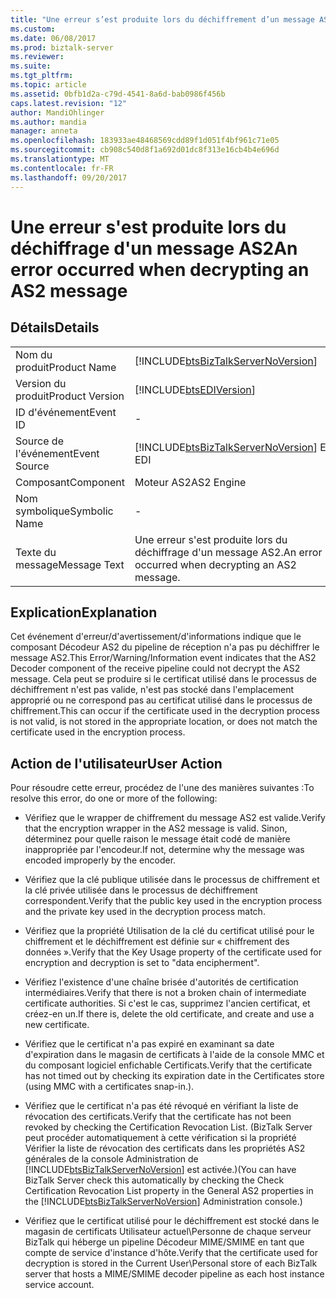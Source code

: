 ```yaml
---
title: "Une erreur s’est produite lors du déchiffrement d’un message AS2 | Documents Microsoft"
ms.custom: 
ms.date: 06/08/2017
ms.prod: biztalk-server
ms.reviewer: 
ms.suite: 
ms.tgt_pltfrm: 
ms.topic: article
ms.assetid: 0bfb1d2a-c79d-4541-8a6d-bab0986f456b
caps.latest.revision: "12"
author: MandiOhlinger
ms.author: mandia
manager: anneta
ms.openlocfilehash: 183933ae48468569cdd89f1d051f4bf961c71e05
ms.sourcegitcommit: cb908c540d8f1a692d01dc8f313e16cb4b4e696d
ms.translationtype: MT
ms.contentlocale: fr-FR
ms.lasthandoff: 09/20/2017
---
```

# <a name="an-error-occurred-when-decrypting-an-as2-message"></a><span data-ttu-id="499b4-102">Une erreur s'est produite lors du déchiffrage d'un message AS2</span><span class="sxs-lookup"><span data-stu-id="499b4-102">An error occurred when decrypting an AS2 message</span></span>
## <a name="details"></a><span data-ttu-id="499b4-103">Détails</span><span class="sxs-lookup"><span data-stu-id="499b4-103">Details</span></span>  
  
|||  
|-|-|  
|<span data-ttu-id="499b4-104">Nom du produit</span><span class="sxs-lookup"><span data-stu-id="499b4-104">Product Name</span></span>|[!INCLUDE[btsBizTalkServerNoVersion](../includes/btsbiztalkservernoversion-md.md)]|  
|<span data-ttu-id="499b4-105">Version du produit</span><span class="sxs-lookup"><span data-stu-id="499b4-105">Product Version</span></span>|[!INCLUDE[btsEDIVersion](../includes/btsediversion-md.md)]|  
|<span data-ttu-id="499b4-106">ID d'événement</span><span class="sxs-lookup"><span data-stu-id="499b4-106">Event ID</span></span>|-|  
|<span data-ttu-id="499b4-107">Source de l'événement</span><span class="sxs-lookup"><span data-stu-id="499b4-107">Event Source</span></span>|[!INCLUDE[btsBizTalkServerNoVersion](../includes/btsbiztalkservernoversion-md.md)]<span data-ttu-id="499b4-108"> EDI</span><span class="sxs-lookup"><span data-stu-id="499b4-108"> EDI</span></span>|  
|<span data-ttu-id="499b4-109">Composant</span><span class="sxs-lookup"><span data-stu-id="499b4-109">Component</span></span>|<span data-ttu-id="499b4-110">Moteur AS2</span><span class="sxs-lookup"><span data-stu-id="499b4-110">AS2 Engine</span></span>|  
|<span data-ttu-id="499b4-111">Nom symbolique</span><span class="sxs-lookup"><span data-stu-id="499b4-111">Symbolic Name</span></span>|-|  
|<span data-ttu-id="499b4-112">Texte du message</span><span class="sxs-lookup"><span data-stu-id="499b4-112">Message Text</span></span>|<span data-ttu-id="499b4-113">Une erreur s'est produite lors du déchiffrage d'un message AS2.</span><span class="sxs-lookup"><span data-stu-id="499b4-113">An error occurred when decrypting an AS2 message.</span></span>|  
  
## <a name="explanation"></a><span data-ttu-id="499b4-114">Explication</span><span class="sxs-lookup"><span data-stu-id="499b4-114">Explanation</span></span>  
 <span data-ttu-id="499b4-115">Cet événement d'erreur/d'avertissement/d'informations indique que le composant Décodeur AS2 du pipeline de réception n'a pas pu déchiffrer le message AS2.</span><span class="sxs-lookup"><span data-stu-id="499b4-115">This Error/Warning/Information event indicates that the AS2 Decoder component of the receive pipeline could not decrypt the AS2 message.</span></span> <span data-ttu-id="499b4-116">Cela peut se produire si le certificat utilisé dans le processus de déchiffrement n'est pas valide, n'est pas stocké dans l'emplacement approprié ou ne correspond pas au certificat utilisé dans le processus de chiffrement.</span><span class="sxs-lookup"><span data-stu-id="499b4-116">This can occur if the certificate used in the decryption process is not valid, is not stored in the appropriate location, or does not match the certificate used in the encryption process.</span></span>  
  
## <a name="user-action"></a><span data-ttu-id="499b4-117">Action de l'utilisateur</span><span class="sxs-lookup"><span data-stu-id="499b4-117">User Action</span></span>  
 <span data-ttu-id="499b4-118">Pour résoudre cette erreur, procédez de l'une des manières suivantes :</span><span class="sxs-lookup"><span data-stu-id="499b4-118">To resolve this error, do one or more of the following:</span></span>  
  
-   <span data-ttu-id="499b4-119">Vérifiez que le wrapper de chiffrement du message AS2 est valide.</span><span class="sxs-lookup"><span data-stu-id="499b4-119">Verify that the encryption wrapper in the AS2 message is valid.</span></span> <span data-ttu-id="499b4-120">Sinon, déterminez pour quelle raison le message était codé de manière inappropriée par l'encodeur.</span><span class="sxs-lookup"><span data-stu-id="499b4-120">If not, determine why the message was encoded improperly by the encoder.</span></span>  
  
-   <span data-ttu-id="499b4-121">Vérifiez que la clé publique utilisée dans le processus de chiffrement et la clé privée utilisée dans le processus de déchiffrement correspondent.</span><span class="sxs-lookup"><span data-stu-id="499b4-121">Verify that the public key used in the encryption process and the private key used in the decryption process match.</span></span>  
  
-   <span data-ttu-id="499b4-122">Vérifiez que la propriété Utilisation de la clé du certificat utilisé pour le chiffrement et le déchiffrement est définie sur « chiffrement des données ».</span><span class="sxs-lookup"><span data-stu-id="499b4-122">Verify that the Key Usage property of the certificate used for encryption and decryption is set to "data encipherment".</span></span>  
  
-   <span data-ttu-id="499b4-123">Vérifiez l'existence d'une chaîne brisée d'autorités de certification intermédiaires.</span><span class="sxs-lookup"><span data-stu-id="499b4-123">Verify that there is not a broken chain of intermediate certificate authorities.</span></span> <span data-ttu-id="499b4-124">Si c'est le cas, supprimez l'ancien certificat, et créez-en un.</span><span class="sxs-lookup"><span data-stu-id="499b4-124">If there is, delete the old certificate, and create and use a new certificate.</span></span>  
  
-   <span data-ttu-id="499b4-125">Vérifiez que le certificat n'a pas expiré en examinant sa date d'expiration dans le magasin de certificats à l'aide de la console MMC et du composant logiciel enfichable Certificats.</span><span class="sxs-lookup"><span data-stu-id="499b4-125">Verify that the certificate has not timed out by checking its expiration date in the Certificates store (using MMC with a certificates snap-in.).</span></span>  
  
-   <span data-ttu-id="499b4-126">Vérifiez que le certificat n'a pas été révoqué en vérifiant la liste de révocation des certificats.</span><span class="sxs-lookup"><span data-stu-id="499b4-126">Verify that the certificate has not been revoked by checking the Certification Revocation List.</span></span> <span data-ttu-id="499b4-127">(BizTalk Server peut procéder automatiquement à cette vérification si la propriété Vérifier la liste de révocation des certificats dans les propriétés AS2 générales de la console Administration de [!INCLUDE[btsBizTalkServerNoVersion](../includes/btsbiztalkservernoversion-md.md)] est activée.)</span><span class="sxs-lookup"><span data-stu-id="499b4-127">(You can have BizTalk Server check this automatically by checking the Check Certification Revocation List property in the General AS2 properties in the [!INCLUDE[btsBizTalkServerNoVersion](../includes/btsbiztalkservernoversion-md.md)] Administration console.)</span></span>  
  
-   <span data-ttu-id="499b4-128">Vérifiez que le certificat utilisé pour le déchiffrement est stocké dans le magasin de certificats Utilisateur actuel\Personne de chaque serveur BizTalk qui héberge un pipeline Décodeur MIME/SMIME en tant que compte de service d'instance d'hôte.</span><span class="sxs-lookup"><span data-stu-id="499b4-128">Verify that the certificate used for decryption is stored in the Current User\Personal store of each BizTalk server that hosts a MIME/SMIME decoder pipeline as each host instance service account.</span></span>